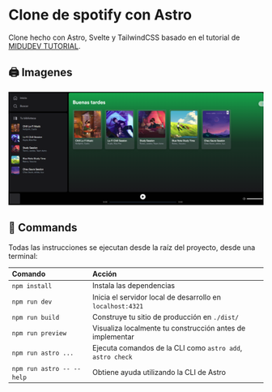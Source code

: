 # Clone de spotify con Astro
Clone hecho con Astro, Svelte y TailwindCSS basado en el tutorial de [MIDUDEV TUTORIAL](https://www.youtube.com/watch?v=WRc8lz-bp78).
## 🖨️ Imagenes
![img_1.png](img.png)
## 🧞 Commands

Todas las instrucciones se ejecutan desde la raíz del proyecto, desde una terminal:

| Comando                   | Acción                                           |
| :------------------------ | :----------------------------------------------- |
| `npm install`             | Instala las dependencias                         |
| `npm run dev`             | Inicia el servidor local de desarrollo en `localhost:4321` |
| `npm run build`           | Construye tu sitio de producción en `./dist/`     |
| `npm run preview`         | Visualiza localmente tu construcción antes de implementar |
| `npm run astro ...`       | Ejecuta comandos de la CLI como `astro add`, `astro check` |
| `npm run astro -- --help` | Obtiene ayuda utilizando la CLI de Astro         |
